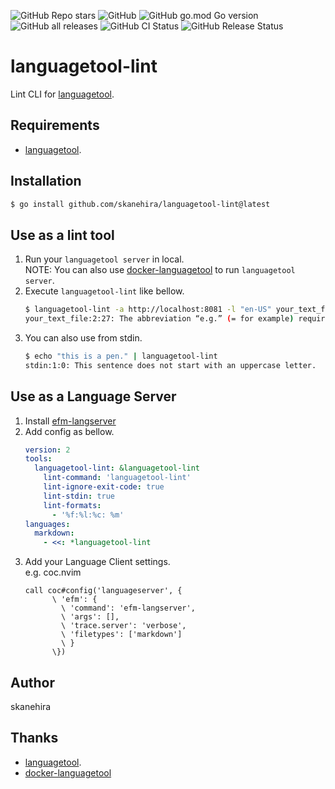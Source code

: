 ![GitHub Repo stars](https://img.shields.io/github/stars/skanehira/languagetool-lint?style=social)
![GitHub](https://img.shields.io/github/license/skanehira/languagetool-lint)
![GitHub go.mod Go version](https://img.shields.io/github/go-mod/go-version/skanehira/languagetool-lint)
![GitHub all releases](https://img.shields.io/github/downloads/skanehira/languagetool-lint/total)
![GitHub CI Status](https://img.shields.io/github/workflow/status/skanehira/languagetool-lint/ci?label=CI)
![GitHub Release Status](https://img.shields.io/github/workflow/status/skanehira/languagetool-lint/Release?label=release)

# languagetool-lint
Lint CLI for [languagetool](https://github.com/languagetool-org/languagetool).

## Requirements
- [languagetool](https://github.com/languagetool-org/languagetool).

## Installation

```sh
$ go install github.com/skanehira/languagetool-lint@latest
```

## Use as a lint tool
1. Run your `languagetool server` in local.  
   NOTE: You can also use [docker-languagetool](https://github.com/Erikvl87/docker-languagetool) to run `languagetool server`.
2. Execute `languagetool-lint` like bellow.
   ```sh
   $ languagetool-lint -a http://localhost:8081 -l "en-US" your_text_file
   your_text_file:2:27: The abbreviation “e.g.” (= for example) requires two periods.
   ```
3. You can also use from stdin.
   ```sh
   $ echo "this is a pen." | languagetool-lint
   stdin:1:0: This sentence does not start with an uppercase letter.
   ```

## Use as a Language Server
1. Install [efm-langserver](https://github.com/mattn/efm-langserver)
2. Add config as bellow.
   ```yaml
   version: 2
   tools:
     languagetool-lint: &languagetool-lint
       lint-command: 'languagetool-lint'
       lint-ignore-exit-code: true
       lint-stdin: true
       lint-formats:
         - '%f:%l:%c: %m'
   languages:
     markdown:
       - <<: *languagetool-lint
   ```
3. Add your Language Client settings.  
   e.g. coc.nvim
   ```
   call coc#config('languageserver', {
         \ 'efm': {
           \ 'command': 'efm-langserver',
           \ 'args': [],
           \ 'trace.server': 'verbose',
           \ 'filetypes': ['markdown']
           \ }
         \})
   ```

## Author
skanehira

## Thanks
- [languagetool](https://github.com/languagetool-org/languagetool).
- [docker-languagetool](https://github.com/Erikvl87/docker-languagetool)
